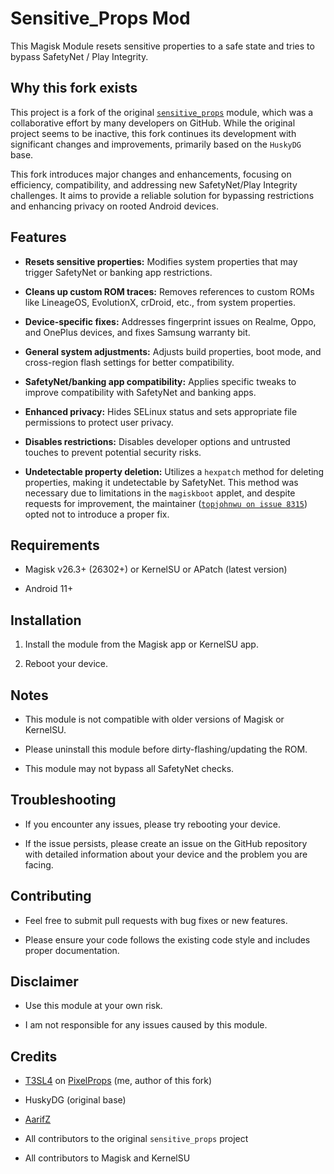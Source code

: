 
# Sensitive_Props Mod

This Magisk Module resets sensitive properties to a safe state and tries to bypass SafetyNet / Play Integrity.

## Why this fork exists

This project is a fork of the original [`sensitive_props`](https://github.com/Magisk-Modules-Alt-Repo/sensitive_props) module, which was a collaborative effort by many developers on GitHub. While the original project seems to be inactive, this fork continues its development with significant changes and improvements, primarily based on the `HuskyDG` base.

This fork introduces major changes and enhancements, focusing on efficiency, compatibility, and addressing new SafetyNet/Play Integrity challenges. It aims to provide a reliable solution for bypassing restrictions and enhancing privacy on rooted Android devices.

## Features

* **Resets sensitive properties:** Modifies system properties that may trigger SafetyNet or banking app restrictions.

* **Cleans up custom ROM traces:** Removes references to custom ROMs like LineageOS, EvolutionX, crDroid, etc., from system properties.

* **Device-specific fixes:** Addresses fingerprint issues on Realme, Oppo, and OnePlus devices, and fixes Samsung warranty bit.

* **General system adjustments:** Adjusts build properties, boot mode, and cross-region flash settings for better compatibility.

* **SafetyNet/banking app compatibility:** Applies specific tweaks to improve compatibility with SafetyNet and banking apps.

* **Enhanced privacy:** Hides SELinux status and sets appropriate file permissions to protect user privacy.

* **Disables restrictions:** Disables developer options and untrusted touches to prevent potential security risks.

* **Undetectable property deletion:** Utilizes a `hexpatch` method for deleting properties, making it undetectable by SafetyNet. This method was necessary due to limitations in the `magiskboot` applet, and despite requests for improvement, the maintainer ([`topjohnwu on issue 8315`](https://github.com/topjohnwu/Magisk/issues/8315)) opted not to introduce a proper fix.

## Requirements

* Magisk v26.3+ (26302+) or KernelSU or APatch (latest version)

* Android 11+

## Installation

1. Install the module from the Magisk app or KernelSU app.

2. Reboot your device.

## Notes

* This module is not compatible with older versions of Magisk or KernelSU.

* Please uninstall this module before dirty-flashing/updating the ROM.

* This module may not bypass all SafetyNet checks.

## Troubleshooting

* If you encounter any issues, please try rebooting your device.

* If the issue persists, please create an issue on the GitHub repository with detailed information about your device and the problem you are facing.

## Contributing

* Feel free to submit pull requests with bug fixes or new features.

* Please ensure your code follows the existing code style and includes proper documentation.

## Disclaimer

* Use this module at your own risk.

* I am not responsible for any issues caused by this module.

## Credits

* [T3SL4](https://t.me/T3SL4) on [PixelProps](https://t.me/PixelProps) (me, author of this fork)

* HuskyDG (original base)

* [AarifZ](https://t.me/Aarifmonu)

* All contributors to the original `sensitive_props` project

* All contributors to Magisk and KernelSU
